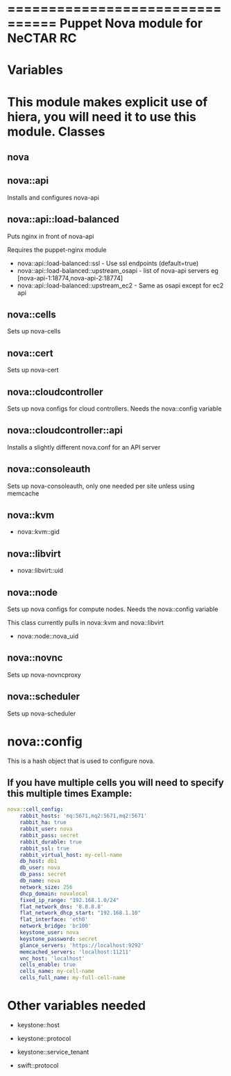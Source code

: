 ================================
Puppet Nova module for NeCTAR RC
================================

Variables
=========

This module makes explicit use of hiera, you will need it to use this module.
Classes
=======

nova
----

nova::api
---------
Installs and configures nova-api

nova::api::load-balanced
------------------------
Puts nginx in front of nova-api

Requires the puppet-nginx module

 * nova::api::load-balanced::ssl - Use ssl endpoints (default=true)
 * nova::api::load-balanced::upstream_osapi - list of nova-api servers  eg [nova-api-1:18774,nova-api-2:18774]
 * nova::api::load-balanced::upstream_ec2 - Same as osapi except for ec2 api

nova::cells
-----------
Sets up nova-cells

nova::cert
----------
Sets up nova-cert

nova::cloudcontroller
---------------------
Sets up nova configs for cloud controllers. Needs the nova::config variable

nova::cloudcontroller::api
--------------------------
Installs a slightly different nova.conf for an API server

nova::consoleauth
-----------------
Sets up nova-consoleauth, only one needed per site unless using memcache

nova::kvm
---------
 * nova::kvm::gid

nova::libvirt
-------------
 * nova::libvirt::uid

nova::node
----------
Sets up nova configs for compute nodes. Needs the nova::config variable

This class currently pulls in nova::kvm and nova::libvirt

 * nova::node::nova_uid

nova::novnc
-----------
Sets up nova-novncproxy

nova::scheduler
---------------
Sets up nova-scheduler


nova::config
============

This is a hash object that is used to configure nova.

If you have multiple cells you will need to specify this multiple times
Example:
--------

```yaml
nova::cell_config:
    rabbit_hosts: 'mq:5671,mq2:5671,mq2:5671'
    rabbit_ha: true
    rabbit_user: nova
    rabbit_pass: secret
    rabbit_durable: true
    rabbit_ssl: true
    rabbit_virtual_host: my-cell-name
    db_host: db1
    db_user: nova
    db_pass: secret
    db_name: nova
    network_size: 256
    dhcp_domain: novalocal
    fixed_ip_range: "192.168.1.0/24"
    flat_network_dns: '8.8.8.8'
    flat_network_dhcp_start: "192.168.1.10"
    flat_interface: 'eth0'
    network_bridge: 'br100'
    keystone_user: nova
    keystone_password: secret     
    glance_servers: 'https://localhost:9292'
    memcached_servers: 'localhost:11211'
    vnc_host: 'localhost'
    cells_enable: true
    cells_name: my-cell-name
    cells_full_name: my-full-cell-name
```

Other variables needed
======================

 * keystone::host
 * keystone::protocol
 * keystone::service_tenant

 * swift::protocol
